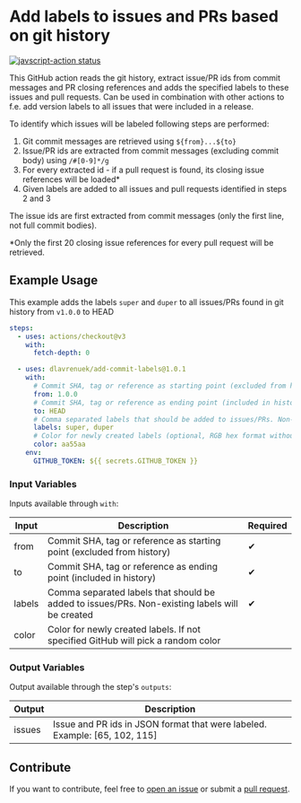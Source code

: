 # Add labels to issues and PRs based on git history

<a href="https://github.com/dlavrenuek/add-commit-labels/actions"><img alt="javscript-action status" src="https://github.com/dlavrenuek/add-commit-labels/actions/workflows/development.yaml/badge.svg"></a>

This GitHub action reads the git history, extract issue/PR ids from commit messages and PR closing references and adds
the specified labels to these issues and pull requests. Can be used in combination with other actions to f.e. add
version labels to all issues that were included in a release.

To identify which issues will be labeled following steps are performed:

1. Git commit messages are retrieved using `${from}...${to}`
2. Issue/PR ids are extracted from commit messages (excluding commit body) using `/#[0-9]*/g`
3. For every extracted id - if a pull request is found, its closing issue references will be loaded\*
4. Given labels are added to all issues and pull requests identified in steps 2 and 3

The issue ids are first extracted from commit messages (only the first line, not full commit bodies).

\*Only the first 20 closing issue references for every pull request will be retrieved.

## Example Usage

This example adds the labels `super` and `duper` to all issues/PRs found in git history from `v1.0.0` to HEAD

```yaml
steps:
  - uses: actions/checkout@v3
    with:
      fetch-depth: 0

  - uses: dlavrenuek/add-commit-labels@1.0.1
    with:
      # Commit SHA, tag or reference as starting point (excluded from history)
      from: 1.0.0
      # Commit SHA, tag or reference as ending point (included in history)
      to: HEAD
      # Comma separated labels that should be added to issues/PRs. Non-existing labels will be created
      labels: super, duper
      # Color for newly created labels (optional, RGB hex format without leading `#`)
      color: aa55aa
    env:
      GITHUB_TOKEN: ${{ secrets.GITHUB_TOKEN }}
```

### Input Variables

Inputs available through `with`:

| Input  | Description                                                                                    | Required |
| ------ | ---------------------------------------------------------------------------------------------- | -------- |
| from   | Commit SHA, tag or reference as starting point (excluded from history)                         | ✔        |
| to     | Commit SHA, tag or reference as ending point (included in history)                             | ✔        |
| labels | Comma separated labels that should be added to issues/PRs. Non-existing labels will be created | ✔        |
| color  | Color for newly created labels. If not specified GitHub will pick a random color               |          |

### Output Variables

Output available through the step's `outputs`:

| Output | Description                                                                |
| ------ | -------------------------------------------------------------------------- |
| issues | Issue and PR ids in JSON format that were labeled. Example: [65, 102, 115] |

## Contribute

If you want to contribute, feel free to [open an issue](https://github.com/dlavrenuek/add-commit-labels/issues) or
submit a [pull request](https://github.com/dlavrenuek/add-commit-labels/pulls).
